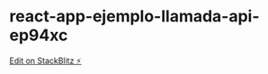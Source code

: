 # react-app-ejemplo-llamada-api-ep94xc

[Edit on StackBlitz ⚡️](https://stackblitz.com/edit/react-app-ejemplo-llamada-api-ep94xc)